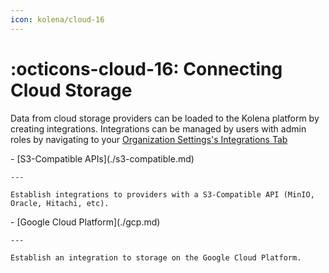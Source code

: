 ```yaml
---
icon: kolena/cloud-16
---
```


# :octicons-cloud-16: Connecting Cloud Storage

Data from cloud storage providers can be loaded to the Kolena platform by creating integrations.
Integrations can be managed by users with admin roles by navigating to your [Organization Settings's Integrations Tab](https://app.kolena.io/redirect/organization?tab=integrations)

<div class="grid cards" markdown>
- [S3-Compatible APIs](./s3-compatible.md)

    ---

    Establish integrations to providers with a S3-Compatible API (MinIO, Oracle, Hitachi, etc).

</div>

<div class="grid cards" markdown>
- [Google Cloud Platform](./gcp.md)

    ---

    Establish an integration to storage on the Google Cloud Platform.

</div>
